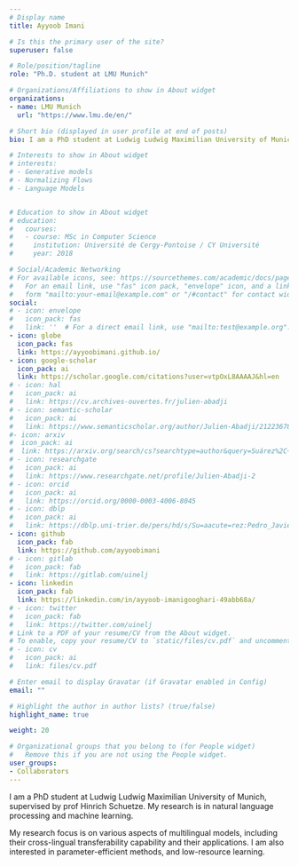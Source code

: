 ```yaml
---
# Display name
title: Ayyoob Imani

# Is this the primary user of the site?
superuser: false

# Role/position/tagline
role: "Ph.D. student at LMU Munich"

# Organizations/Affiliations to show in About widget
organizations: 
- name: LMU Munich
  url: "https://www.lmu.de/en/"

# Short bio (displayed in user profile at end of posts)
bio: I am a PhD student at Ludwig Ludwig Maximilian University of Munich

# Interests to show in About widget
# interests:
# - Generative models
# - Normalizing Flows
# - Language Models


# Education to show in About widget
# education:
#   courses:
#   - course: MSc in Computer Science
#     institution: Université de Cergy-Pontoise / CY Université
#     year: 2018

# Social/Academic Networking
# For available icons, see: https://sourcethemes.com/academic/docs/page-builder/#icons
#   For an email link, use "fas" icon pack, "envelope" icon, and a link in the
#   form "mailto:your-email@example.com" or "/#contact" for contact widget.
social:
# - icon: envelope
#   icon_pack: fas
#   link: ''  # For a direct email link, use "mailto:test@example.org".
- icon: globe
  icon_pack: fas
  link: https://ayyoobimani.github.io/
- icon: google-scholar
  icon_pack: ai
  link: https://scholar.google.com/citations?user=vtpOxL8AAAAJ&hl=en
# - icon: hal
#   icon_pack: ai
#   link: https://cv.archives-ouvertes.fr/julien-abadji
# - icon: semantic-scholar
#   icon_pack: ai
#   link: https://www.semanticscholar.org/author/Julien-Abadji/2122367898
#- icon: arxiv
#  icon_pack: ai
#  link: https://arxiv.org/search/cs?searchtype=author&query=Suárez%2C+P+J+O
# - icon: researchgate
#   icon_pack: ai
#   link: https://www.researchgate.net/profile/Julien-Abadji-2
# - icon: orcid
#   icon_pack: ai
#   link: https://orcid.org/0000-0003-4006-8045
# - icon: dblp
#   icon_pack: ai
#   link: https://dblp.uni-trier.de/pers/hd/s/Su=aacute=rez:Pedro_Javier_Ortiz
- icon: github
  icon_pack: fab
  link: https://github.com/ayyoobimani
# - icon: gitlab
#   icon_pack: fab
#   link: https://gitlab.com/uinelj
- icon: linkedin
  icon_pack: fab
  link: https://linkedin.com/in/ayyoob-imanigooghari-49abb68a/
# - icon: twitter
#   icon_pack: fab
#   link: https://twitter.com/uinelj
# Link to a PDF of your resume/CV from the About widget.
# To enable, copy your resume/CV to `static/files/cv.pdf` and uncomment the lines below.
# - icon: cv
#   icon_pack: ai
#   link: files/cv.pdf

# Enter email to display Gravatar (if Gravatar enabled in Config)
email: ""

# Highlight the author in author lists? (true/false)
highlight_name: true

weight: 20

# Organizational groups that you belong to (for People widget)
#   Remove this if you are not using the People widget.
user_groups:
- Collaborators
---
```


I am a PhD student at Ludwig Ludwig Maximilian University of Munich, supervised by prof Hinrich Schuetze. My research is in natural language processing and machine learning.

My research focus is on various aspects of multilingual models, including their cross-lingual transferability capability and their applications. I am also interested in parameter-efficient methods, and low-resource learning. 
